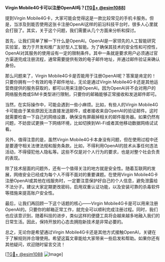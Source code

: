 **Virgin Mobile4G卡可以注册OpenAI吗？[[TG💪+ @esim1088](https://t.me/s/esim1088)]**

提到Virgin Mobile4G卡，大家可能会觉得这是一款比较常见的手机卡服务。但是，当涉及到能否使用这张卡注册OpenAI这样的前沿科技平台时，很多人心里就会打鼓了。其实，关于这个问题，我们需要从几个方面来分析和探讨。

首先，让我们简单了解一下什么是OpenAI。OpenAI是一家领先的人工智能研究实验室，致力于开发和推广友好型人工智能。为了确保其技术的安全性和可控性，OpenAI对其服务的使用设有一定的限制条件。其中一条就是要求用户必须通过官方渠道完成注册流程，通常需要提供有效的电子邮件地址，并通过邮件验证来确认身份。

那么问题来了，Virgin Mobile4G卡是否能用于注册OpenAI呢？答案是肯定的！只要你拥有一个有效的电子邮件地址，无论是通过Virgin Mobile4G卡还是其他运营商提供的服务获取的，都可以用来注册OpenAI。因为OpenAI并不会对用户的网络服务商或SIM卡类型进行限制，只要你的邮箱能够正常接收和发送邮件即可。

当然，在实际操作中，可能会遇到一些小麻烦。比如，有些人的Virgin Mobile4G卡可能由于某些原因无法直接发送邮件，或者接收来自OpenAI的验证邮件。这时就需要检查一下自己的网络设置，确保没有屏蔽掉相关的邮件服务器。如果仍然有问题，不妨尝试更换一下网络环境，比如切换到Wi-Fi或者其他移动数据网络试试看。

另外，值得注意的是，虽然Virgin Mobile4G卡本身没有问题，但在使用过程中还是要遵守相关法律法规和服务条款。比如，不得利用OpenAI的技术从事任何违法活动，不得侵犯他人隐私等。这些不仅是对个人行为的要求，也是对整个社会负责的表现。

除了技术层面的问题外，还有一个值得关注的地方就是安全性。随着互联网的发展，网络安全已经成为每个人不得不面对的重要课题。在使用Virgin Mobile4G卡注册OpenAI或其他在线服务时，一定要注意保护好自己的个人信息，避免泄露给不法分子。建议大家定期更改密码，启用双重认证功能，以及安装可靠的杀毒软件等措施来提高账户安全性。

最后，让我们再回顾一下这个话题的核心——Virgin Mobile4G卡是可以用来注册OpenAI的。只要你的邮箱正常工作，就完全可以顺利完成注册过程。同时，我们也应该意识到，随着科技的进步，类似这样的便捷工具将会越来越多地融入我们的日常生活。因此，保持开放的心态去拥抱新技术是非常必要的。

总之，无论你是希望通过Virgin Mobile4G卡还是其他方式接触OpenAI，关键在于了解规则并合理使用。希望这篇文章能给大家带来一些启发和帮助。如果你还有其他疑问，欢迎随时留言交流！

[[TG💪+ @esim1088](https://t.me/s/esim1088) ![Image](https://i.postimg.cc/4NQfJmqS/Snipaste-2025-05-13-00-14-12.png)]